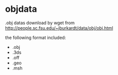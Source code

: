 # objdata
.obj datas download by wget from http://people.sc.fsu.edu/~jburkardt/data/obj/obj.html

the following format included:
- .obj
- .3ds
- .off
- .geo
- .msh
